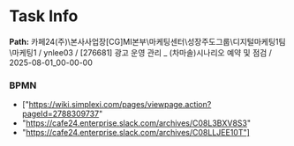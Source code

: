 # Task Info

**Path:** 카페24(주)\본사사업장\[CG]MI본부\마케팅센터\성장주도그룹\디지털마케팅1팀\마케팅1 / ynlee03 / [276681] 광고 운영 관리 _ (차마솔)시나리오 예약 및 점검 / 2025-08-01_00-00-00

### BPMN
- ["https://wiki.simplexi.com/pages/viewpage.action?pageId=2788309737"
- "https://cafe24.enterprise.slack.com/archives/C08L3BXV8S3"
- "https://cafe24.enterprise.slack.com/archives/C08LLJEE10T"]

